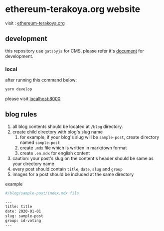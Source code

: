 # ethereum-terakoya.org website

visit : [ethereum-terakoya.org](https://ethereum-terakoya.org)

## development

this repository use `gatsbyjs` for CMS. please refer it's [document](https://www.gatsbyjs.com/docs/) for development.

### local

after running this command below:

```bash
yarn develop
```

please visit [localhost:8000](http://localhost:8000)

## blog rules

1. all blog contents should be located at `/blog` directory.
2. create child directory with blog's slug name
   1. for example, if your blog's slug will be `sample-post`, create directory named `sample-post`
   2. create `.mdx` file which is written in markdown format
   3. create `.en.mdx` for english content
3. caution: your post's slug on the content's header should be same as your directory name
4. every post should contain `title`, `date`, `slug` and `group`
5. images for a post should be included at the same directory

example

```bash
#/blog/sample-post/index.mdx file

---
title: title
date: 2020-01-01
slug: sample-post
group: id-voting
---
```
